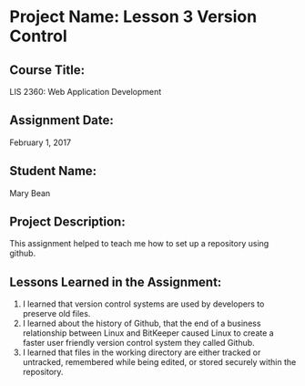 # Project Name:  Lesson 3 Version Control

## Course Title:
LIS 2360:  Web Application Development

## Assignment Date:  
February 1, 2017

## Student Name:  
Mary Bean

## Project Description:
This assignment helped to teach me how to set up a repository using github.

## Lessons Learned in the Assignment:
1. I learned that version control systems are used by developers to preserve old files.
2. I learned about the history of Github, that the end of a business relationship between Linux and BitKeeper caused Linux to create a faster user friendly version control system they called Github.
3. I learned that files in the working directory are either tracked or untracked, remembered while being edited, or stored securely within the repository.

